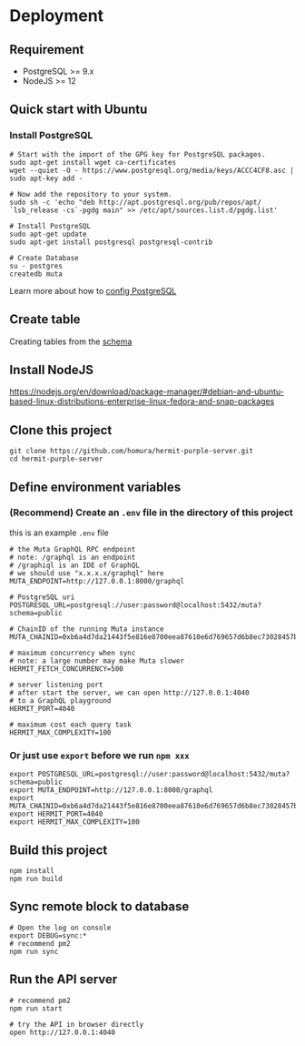 # Deployment

## Requirement

- PostgreSQL >= 9.x
- NodeJS >= 12

## Quick start with Ubuntu

### Install PostgreSQL

```shell script
# Start with the import of the GPG key for PostgreSQL packages.
sudo apt-get install wget ca-certificates
wget --quiet -O - https://www.postgresql.org/media/keys/ACCC4CF8.asc | sudo apt-key add -

# Now add the repository to your system.
sudo sh -c 'echo "deb http://apt.postgresql.org/pub/repos/apt/ `lsb_release -cs`-pgdg main" >> /etc/apt/sources.list.d/pgdg.list'

# Install PostgreSQL
sudo apt-get update
sudo apt-get install postgresql postgresql-contrib

# Create Database
su - postgres
createdb muta
```

Learn more about how to [config PostgreSQL](https://help.ubuntu.com/stable/serverguide/postgresql.html)

## Create table

Creating tables from the [schema](../prisma/schema.sql)

## Install NodeJS

https://nodejs.org/en/download/package-manager/#debian-and-ubuntu-based-linux-distributions-enterprise-linux-fedora-and-snap-packages

## Clone this project

```
git clone https://github.com/homura/hermit-purple-server.git
cd hermit-purple-server
```

## Define environment variables

### (Recommend) Create an `.env` file in the directory of this project

this is an example `.env` file

```
# the Muta GraphQL RPC endpoint
# note: /graphql is an endpoint
# /graphiql is an IDE of GraphQL
# we should use "x.x.x.x/graphql" here
MUTA_ENDPOINT=http://127.0.0.1:8000/graphql

# PostgreSQL uri
POSTGRESQL_URL=postgresql://user:password@localhost:5432/muta?schema=public

# ChainID of the running Muta instance
MUTA_CHAINID=0xb6a4d7da21443f5e816e8700eea87610e6d769657d6b8ec73028457bf2ca4036

# maximum concurrency when sync
# note: a large number may make Muta slower
HERMIT_FETCH_CONCURRENCY=500

# server listening port
# after start the server, we can open http://127.0.0.1:4040
# to a GraphQL playground
HERMIT_PORT=4040

# maximum cost each query task
HERMIT_MAX_COMPLEXITY=100
```

### Or just use `export` before we run `npm xxx`

```
export POSTGRESQL_URL=postgresql://user:password@localhost:5432/muta?schema=public
export MUTA_ENDPOINT=http://127.0.0.1:8000/graphql
export MUTA_CHAINID=0xb6a4d7da21443f5e816e8700eea87610e6d769657d6b8ec73028457bf2ca4036
export HERMIT_PORT=4040
export HERMIT_MAX_COMPLEXITY=100
```

## Build this project

```
npm install
npm run build
```

## Sync remote block to database

```
# Open the log on console
export DEBUG=sync:*
# recommend pm2
npm run sync
```

## Run the API server

```
# recommend pm2
npm run start

# try the API in browser directly
open http://127.0.0.1:4040
```
